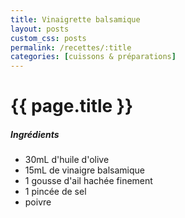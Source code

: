 ```yaml
---
title: Vinaigrette balsamique
layout: posts
custom_css: posts
permalink: /recettes/:title
categories: [cuissons & préparations]
---
```


# {{ page.title }}

##### Ingrédients

- 30mL d'huile d'olive
- 15mL de vinaigre balsamique
- 1 gousse d'ail hachée finement
- 1 pincée de sel
- poivre